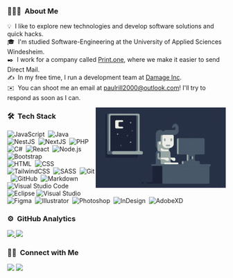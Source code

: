 <!-- ## 👋 &nbsp;Hey there! I'm Paul -->

### 👨🏻‍💻 &nbsp;About Me

💡 &nbsp;I like to explore new technologies and develop software solutions and quick hacks.\
🎓 &nbsp;I'm studied Software-Engineering at the University of Applied Sciences Windesheim.\
✒️ &nbsp;I work for a company called [Print.one](https://print.one), where we make it easier to send Direct Mail.\
✍️ &nbsp;In my free time, I run a development team at [Damage Inc](https://dmginc.gg/).\
✉️ &nbsp;You can shoot me an email at paulrill2000@outlook.com! I'll try to respond as soon as I can.

<img alt="Night Coding" src="https://raw.githubusercontent.com/AVS1508/AVS1508/master/assets/Night-Coding.gif" align="right"/>

### 🛠 &nbsp;Tech Stack

![JavaScript](https://img.shields.io/badge/-JavaScript-05122A?style=flat&logo=javascript)&nbsp;
![Java](https://img.shields.io/badge/-Java-05122A?style=flat&logo=openjdk&logoColor=FFA518)&nbsp;
![NestJS](https://img.shields.io/badge/-NestJs-05122A?style=flat&logo=nestjs&logoColor=ea2845)&nbsp;
![NextJS](https://img.shields.io/badge/next.js-05122A?style=flat&logo=nextdotjs&logoColor=white)&nbsp;
![PHP](https://img.shields.io/badge/-PHP-05122A?style=flat&logo=php&logoColor=777BB4)&nbsp;
![C#](https://img.shields.io/badge/-CSharp-05122A?style=flat&logo=csharp#&logoColor=239120)&nbsp;
![React](https://img.shields.io/badge/-React-05122A?style=flat&logo=react)&nbsp;
![Node.js](https://img.shields.io/badge/-Node.js-05122A?style=flat&logo=node.js)&nbsp;
![Bootstrap](https://img.shields.io/badge/-Bootstrap-05122A?style=flat&logo=bootstrap&logoColor=563D7C)\
![HTML](https://img.shields.io/badge/-HTML-05122A?style=flat&logo=HTML5)&nbsp;
![CSS](https://img.shields.io/badge/-CSS-05122A?style=flat&logo=CSS3&logoColor=1572B6)&nbsp;
![TailwindCSS](https://img.shields.io/badge/tailwindcss-05122A?&logo=tailwindcss)&nbsp;
![SASS](https://img.shields.io/badge/-SASS-05122A?style=flat&logo=sass&logoColor=CC6699)&nbsp;
![Git](https://img.shields.io/badge/-Git-05122A?style=flat&logo=git)&nbsp;
![GitHub](https://img.shields.io/badge/-GitHub-05122A?style=flat&logo=github)&nbsp;
![Markdown](https://img.shields.io/badge/-Markdown-05122A?style=flat&logo=markdown)\
![Visual Studio Code](https://img.shields.io/badge/-Visual%20Studio%20Code-05122A?style=flat&logo=visual-studio-code&logoColor=007ACC)&nbsp;
![Eclipse](https://img.shields.io/badge/-Eclipse-05122A?style=flat&logo=eclipse-ide&logoColor=2C2255)
![Visual Studio](https://img.shields.io/badge/-VisualStudio-05122A?style=flat&logo=visualstudio&logoColor=2C2255)\
![Figma](https://img.shields.io/badge/-Figma-05122A?style=flat&logo=figma&logoColor=F24E1E)&nbsp;
![Illustrator](https://img.shields.io/badge/-Illustrator-05122A?style=flat&logo=adobe-illustrator)&nbsp;
![Photoshop](https://img.shields.io/badge/-Photoshop-05122A?style=flat&logo=adobe-photoshop)&nbsp;
![InDesign](https://img.shields.io/badge/-InDesign-05122A?style=flat&logo=adobe-indesign)&nbsp;
![AdobeXD](https://img.shields.io/badge/-AdobeXD-05122A?style=flat&logo=adobexd)

### ⚙️ &nbsp;GitHub Analytics

<p align="left">
<a href="https://github.com/PaulRill00">
  <img height="180em" src="https://github-readme-stats-eight-theta.vercel.app/api?username=PaulRill00&show_icons=true&theme=algolia&include_all_commits=true&count_private=true"/>
  <img height="180em" src="https://github-readme-stats-eight-theta.vercel.app/api/top-langs/?username=PaulRill00&layout=compact&langs_count=8&theme=algolia"/>
</a>
</p>

### 🤝🏻 &nbsp;Connect with Me

<p align="left">
<a href="https://www.linkedin.com/in/paulrill/"><img src="https://img.shields.io/badge/-Paul%20Rill-0077B5?style=flat&logo=Linkedin&logoColor=white"/></a>
<a href="mailto:paulrill2000@outlook.com"><img src="https://img.shields.io/badge/-paulrill2000@outlook.com-D14836?style=flat&logo=Gmail&logoColor=white"/></a>
</p>
